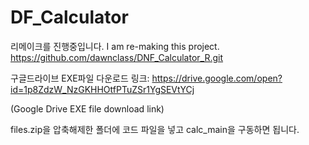 # DF_Calculator

리메이크를 진행중입니다.
I am re-making this project.
https://github.com/dawnclass/DNF_Calculator_R.git


구글드라이브 EXE파일 다운로드 링크: https://drive.google.com/open?id=1p8ZdzW_NzGKHHOtfPTuZSr1YgSEVtYCj

(Google Drive EXE file download link)

files.zip을 압축해제한 폴더에 코드 파일을 넣고 calc_main을 구동하면 됩니다.
